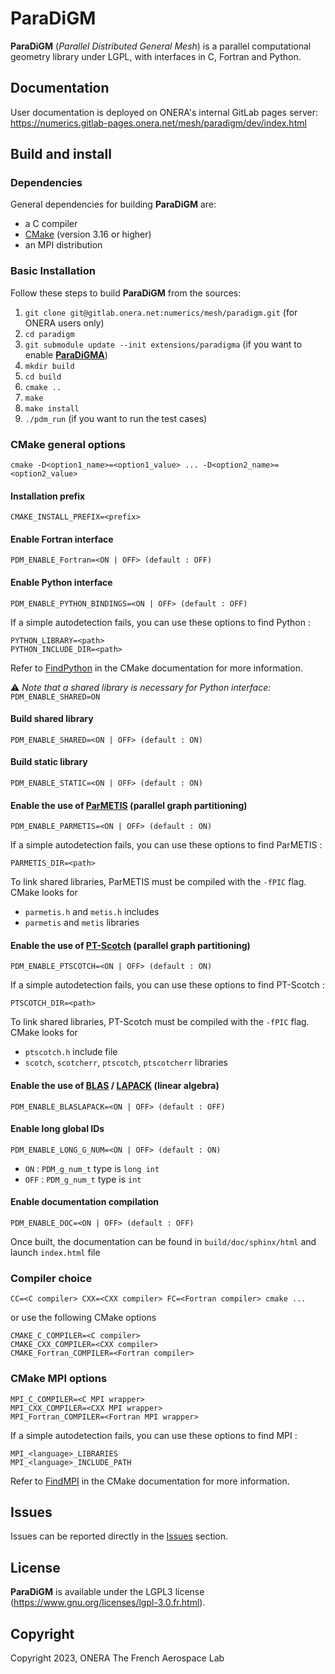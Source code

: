 # ParaDiGM #

**ParaDiGM** (*Parallel Distributed General Mesh*) is a parallel computational geometry library under LGPL, with interfaces in C, Fortran and Python.

## Documentation  ##

User documentation is deployed on ONERA's internal GitLab pages server: https://numerics.gitlab-pages.onera.net/mesh/paradigm/dev/index.html

## Build and install ##

### Dependencies

General dependencies for building **ParaDiGM** are:
- a C compiler
- [CMake](https://cmake.org/) (version 3.16 or higher)
- an MPI distribution

### Basic Installation

Follow these steps to build **ParaDiGM** from the sources:

1. `git clone git@gitlab.onera.net:numerics/mesh/paradigm.git` (for ONERA users only)
1. `cd paradigm`
1. `git submodule update --init extensions/paradigma` (if you want to enable [**ParaDiGMA**](https://gitlab.onera.net/numerics/mesh/paradigma))
1. `mkdir build`
1. `cd build`
1. `cmake ..`
1. `make`
1. `make install`
1. `./pdm_run` (if you want to run the test cases)

### CMake general options
    cmake -D<option1_name>=<option1_value> ... -D<option2_name>=<option2_value>

#### Installation prefix
    CMAKE_INSTALL_PREFIX=<prefix>

#### Enable Fortran interface
    PDM_ENABLE_Fortran=<ON | OFF> (default : OFF)

#### Enable Python interface
    PDM_ENABLE_PYTHON_BINDINGS=<ON | OFF> (default : OFF)

If a simple autodetection fails, you can use these options to find Python :

    PYTHON_LIBRARY=<path>
    PYTHON_INCLUDE_DIR=<path>

Refer to [FindPython](https://cmake.org/cmake/help/latest/module/FindPython.html) in the CMake documentation for more information.

:warning: *Note that a shared library is necessary for Python interface:* `PDM_ENABLE_SHARED=ON`



#### Build shared library
    PDM_ENABLE_SHARED=<ON | OFF> (default : ON)

#### Build static library
    PDM_ENABLE_STATIC=<ON | OFF> (default : ON)

#### Enable the use of [ParMETIS](https://github.com/KarypisLab/ParMETIS) (parallel graph partitioning)
    PDM_ENABLE_PARMETIS=<ON | OFF> (default : ON)

If a simple autodetection fails, you can use these options to find ParMETIS :

    PARMETIS_DIR=<path>

To link shared libraries, ParMETIS must be compiled with the `-fPIC` flag.<br>
CMake looks for
- `parmetis.h` and `metis.h` includes
- `parmetis` and `metis` libraries

#### Enable the use of [PT-Scotch](https://gitlab.inria.fr/scotch/scotch) (parallel graph partitioning)

    PDM_ENABLE_PTSCOTCH=<ON | OFF> (default : ON)

If a simple autodetection fails, you can use these options to find PT-Scotch :

    PTSCOTCH_DIR=<path>

To link shared libraries, PT-Scotch must be compiled with the `-fPIC` flag.<br>
CMake looks for
- `ptscotch.h` include file
- `scotch`, `scotcherr`, `ptscotch`, `ptscotcherr` libraries

#### Enable the use of [BLAS](https://www.netlib.org/blas/) / [LAPACK](https://www.netlib.org/lapack/) (linear algebra)
    PDM_ENABLE_BLASLAPACK=<ON | OFF> (default : OFF)

#### Enable long global IDs
    PDM_ENABLE_LONG_G_NUM=<ON | OFF> (default : ON)
- `ON`  : `PDM_g_num_t` type is `long int`
- `OFF` : `PDM_g_num_t` type is `int`

#### Enable documentation compilation
    PDM_ENABLE_DOC=<ON | OFF> (default : OFF)
Once built, the documentation can be found in `build/doc/sphinx/html` and launch `index.html` file

### Compiler choice
    CC=<C compiler> CXX=<CXX compiler> FC=<Fortran compiler> cmake ...

or use the following CMake options

    CMAKE_C_COMPILER=<C compiler>
    CMAKE_CXX_COMPILER=<CXX compiler>
    CMAKE_Fortran_COMPILER=<Fortran compiler>

### CMake MPI options
    MPI_C_COMPILER=<C MPI wrapper>
    MPI_CXX_COMPILER=<CXX MPI wrapper>
    MPI_Fortran_COMPILER=<Fortran MPI wrapper>

If a simple autodetection fails, you can use these options to find MPI :

    MPI_<language>_LIBRARIES
    MPI_<language>_INCLUDE_PATH

Refer to [FindMPI](https://cmake.org/cmake/help/latest/module/FindMPI.html) in the CMake documentation for more information.

## Issues ##

Issues can be reported directly in the [Issues](https://gitlab.onera.net/numerics/mesh/paradigm/-/issues) section.

## License ##

**ParaDiGM** is available under the LGPL3 license (https://www.gnu.org/licenses/lgpl-3.0.fr.html).

## Copyright ##

Copyright 2023, ONERA The French Aerospace Lab
